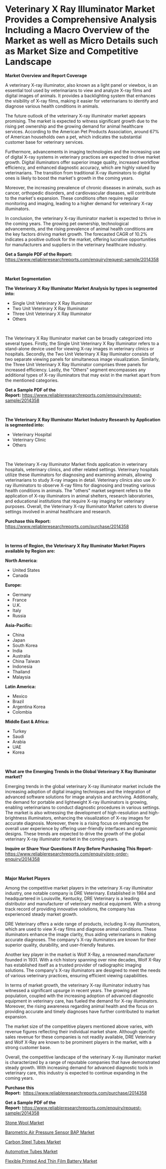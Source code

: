 <p><h1>Veterinary X Ray Illuminator Market Provides a Comprehensive Analysis Including a Macro Overview of the Market as well as Micro Details such as Market Size and Competitive Landscape</h1></p><p><strong>Market Overview and Report Coverage</strong></p>
<p><p>A veterinary X-ray illuminator, also known as a light panel or viewbox, is an essential tool used by veterinarians to view and analyze X-ray films and digital images of animals. It provides a backlighting system that enhances the visibility of X-ray films, making it easier for veterinarians to identify and diagnose various health conditions in animals.</p><p>The future outlook of the veterinary X-ray illuminator market appears promising. The market is expected to witness significant growth due to the rising pet ownership and the growing demand for animal healthcare services. According to the American Pet Products Association, around 67% of American households own a pet, which indicates the substantial customer base for veterinary services.</p><p>Furthermore, advancements in imaging technologies and the increasing use of digital X-ray systems in veterinary practices are expected to drive market growth. Digital illuminators offer superior image quality, increased workflow efficiency, and enhanced diagnostic accuracy, which are highly valued by veterinarians. The transition from traditional X-ray illuminators to digital ones is likely to boost the market's growth in the coming years.</p><p>Moreover, the increasing prevalence of chronic diseases in animals, such as cancer, orthopedic disorders, and cardiovascular diseases, will contribute to the market's expansion. These conditions often require regular monitoring and imaging, leading to a higher demand for veterinary X-ray illuminators.</p><p>In conclusion, the veterinary X-ray illuminator market is expected to thrive in the coming years. The growing pet ownership, technological advancements, and the rising prevalence of animal health conditions are the key factors driving market growth. The forecasted CAGR of 10.2% indicates a positive outlook for the market, offering lucrative opportunities for manufacturers and suppliers in the veterinary healthcare industry.</p></p>
<p><strong>Get a Sample PDF of the Report:</strong> <a href="https://www.reliableresearchreports.com/enquiry/request-sample/2014358">https://www.reliableresearchreports.com/enquiry/request-sample/2014358</a></p>
<p>&nbsp;</p>
<p><strong>Market Segmentation</strong></p>
<p><strong>The Veterinary X Ray Illuminator Market Analysis by types is segmented into:</strong></p>
<p><ul><li>Single Unit Veterinary X Ray Illuminator</li><li>Two Unit Veterinary X Ray Illuminator</li><li>Three Unit Veterinary X Ray Illuminator</li><li>Others</li></ul></p>
<p>&nbsp;</p>
<p><p>The Veterinary X Ray Illuminator market can be broadly categorized into several types. Firstly, the Single Unit Veterinary X Ray Illuminator refers to a stand-alone device used for viewing X-ray images in veterinary clinics or hospitals. Secondly, the Two Unit Veterinary X Ray Illuminator consists of two separate viewing panels for simultaneous image visualization. Similarly, the Three Unit Veterinary X Ray Illuminator comprises three panels for increased efficiency. Lastly, the "Others" segment encompasses any additional types of X-ray illuminators that may exist in the market apart from the mentioned categories.</p></p>
<p><strong>Get a Sample PDF of the Report:</strong>&nbsp;<a href="https://www.reliableresearchreports.com/enquiry/request-sample/2014358">https://www.reliableresearchreports.com/enquiry/request-sample/2014358</a></p>
<p>&nbsp;</p>
<p><strong>The Veterinary X Ray Illuminator Market Industry Research by Application is segmented into:</strong></p>
<p><ul><li>Veterinary Hospital</li><li>Veterinary Clinic</li><li>Others</li></ul></p>
<p>&nbsp;</p>
<p><p>The Veterinary X-ray Illuminator Market finds application in veterinary hospitals, veterinary clinics, and other related settings. Veterinary hospitals utilize these illuminators for diagnosing and examining animals, allowing veterinarians to study X-ray images in detail. Veterinary clinics also use X-ray illuminators to observe X-ray films for diagnosing and treating various health conditions in animals. The "others" market segment refers to the application of X-ray illuminators in animal shelters, research laboratories, and educational institutions that require X-ray imaging for veterinary purposes. Overall, the Veterinary X-ray Illuminator Market caters to diverse settings involved in animal healthcare and research.</p></p>
<p><strong>Purchase this Report:</strong>&nbsp; <a href="https://www.reliableresearchreports.com/purchase/2014358">https://www.reliableresearchreports.com/purchase/2014358</a></p>
<p>&nbsp;</p>
<p><strong>In terms of Region, the Veterinary X Ray Illuminator Market Players available by Region are:</strong></p>
<p>
    <p> <strong> North America: </strong>
        <ul>
            <li>United States</li>
            <li>Canada</li>
        </ul>
        </p> 
    <p> <strong> Europe: </strong>
        <ul>
            <li>Germany</li>
            <li>France</li>
            <li>U.K.</li>
            <li>Italy</li>
            <li>Russia</li>
        </ul>
        </p> 
    <p> <strong> Asia-Pacific: </strong>
        <ul>
            <li>China</li>
            <li>Japan</li>
            <li>South Korea</li>
            <li>India</li>
            <li>Australia</li>
            <li>China Taiwan</li>
            <li>Indonesia</li>
            <li>Thailand</li>
            <li>Malaysia</li>
        </ul>
        </p> 
    <p> <strong> Latin America: </strong>
        <ul>
            <li>Mexico</li>
            <li>Brazil</li>
            <li>Argentina Korea</li>
            <li>Colombia</li>
        </ul>
        </p> 
    <p> <strong> Middle East & Africa: </strong>
        <ul>
            <li>Turkey</li>
            <li>Saudi</li>
            <li>Arabia</li>
            <li>UAE</li>
            <li>Korea</li>
        </ul>
    </p>
    </p>
<p>&nbsp;</p>
<p><strong>What are the Emerging Trends in the Global Veterinary X Ray Illuminator market?</strong></p>
<p><p>Emerging trends in the global veterinary X-ray illuminator market include the increasing adoption of digital imaging techniques and the integration of advanced software solutions for image analysis and archiving. Additionally, the demand for portable and lightweight X-ray illuminators is growing, enabling veterinarians to conduct diagnostic procedures in various settings. The market is also witnessing the development of high-resolution and high-brightness illuminators, enhancing the visualization of X-ray images for accurate diagnosis. Moreover, there is a rising focus on enhancing the overall user experience by offering user-friendly interfaces and ergonomic designs. These trends are expected to drive the growth of the global veterinary X-ray illuminator market in the coming years.</p></p>
<p><strong>Inquire or Share Your Questions If Any Before Purchasing This Report</strong>- <a href="https://www.reliableresearchreports.com/enquiry/pre-order-enquiry/2014358">https://www.reliableresearchreports.com/enquiry/pre-order-enquiry/2014358</a></p>
<p>&nbsp;</p>
<p><strong>Major Market Players</strong></p>
<p><p>Among the competitive market players in the veterinary X-ray illuminator industry, one notable company is DRE Veterinary. Established in 1984 and headquartered in Louisville, Kentucky, DRE Veterinary is a leading distributor and manufacturer of veterinary medical equipment. With a strong track record of providing innovative solutions, the company has experienced steady market growth.</p><p>DRE Veterinary offers a wide range of products, including X-ray illuminators, which are used to view X-ray films and diagnose animal conditions. These illuminators enhance the image clarity, thus aiding veterinarians in making accurate diagnoses. The company's X-ray illuminators are known for their superior quality, durability, and user-friendly features.</p><p>Another key player in the market is Wolf X-Ray, a renowned manufacturer founded in 1931. With a rich history spanning over nine decades, Wolf X-Ray has established itself as a trusted provider of radiographic imaging solutions. The company's X-ray illuminators are designed to meet the needs of various veterinary practices, ensuring efficient viewing capabilities.</p><p>In terms of market growth, the veterinary X-ray illuminator industry has witnessed a significant upsurge in recent years. The growing pet population, coupled with the increasing adoption of advanced diagnostic equipment in veterinary care, has fueled the demand for X-ray illuminators. Moreover, the rising awareness regarding animal health and the focus on providing accurate and timely diagnoses have further contributed to market expansion.</p><p>The market size of the competitive players mentioned above varies, with revenue figures reflecting their individual market share. Although specific sales revenue for these companies is not readily available, DRE Veterinary and Wolf X-Ray are known to be prominent players in the market, with a strong customer base.</p><p>Overall, the competitive landscape of the veterinary X-ray illuminator market is characterized by a range of reputable companies that have demonstrated steady growth. With increasing demand for advanced diagnostic tools in veterinary care, this industry is expected to continue expanding in the coming years.</p></p>
<p><strong>Purchase this Report:</strong>&nbsp;&nbsp;<a href="https://www.reliableresearchreports.com/purchase/2014358">https://www.reliableresearchreports.com/purchase/2014358</a></p>
<p></p>
<p><strong>Get a Sample PDF of the Report:</strong>&nbsp;<a href="https://www.reliableresearchreports.com/enquiry/request-sample/2014358">https://www.reliableresearchreports.com/enquiry/request-sample/2014358</a></p>
<p><p><a href="https://medium.com/@bobbyrobinson56/stone-wool-market-insight-market-trends-growth-forecasted-from-2023-to-2030-e862659bc09b">Stone Wool Market</a></p><p><a href="https://github.com/abbypearson7765/Market-Research-Report-List-1/blob/main/barometric-air-pressure-sensor-bap-market.md">Barometric Air Pressure Sensor BAP Market</a></p><p><a href="https://medium.com/@jeremybates83/analyzing-carbon-steel-tubes-market-global-industry-perspective-and-forecast-2023-to-2030-750717c1c912">Carbon Steel Tubes Market</a></p><p><a href="https://medium.com/@jqgvpygpb56374/decoding-automotive-tubes-market-metrics-market-share-trends-and-growth-patterns-cd7ec809a4eb">Automotive Tubes Market</a></p><p><a href="https://github.com/dziulagalemab/Market-Research-Report-List-1/blob/main/flexible-printed-and-thin-film-battery-market.md">Flexible Printed And Thin Film Battery Market</a></p></p>